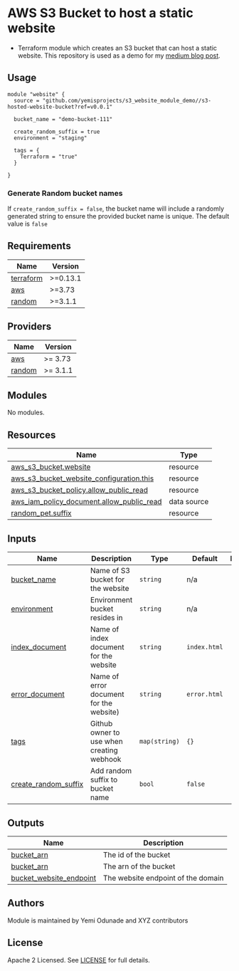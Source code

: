 # AWS S3 Bucket to host a static website

- Terraform module which creates an S3 bucket that can host a static website. This repository is used as a demo for my [medium blog post](https://yemiodunade.medium.com/terraform-modules-101-create-version-and-publish-on-github-4455f3673559).

## Usage

```hcl
module "website" {
  source = "github.com/yemisprojects/s3_website_module_demo//s3-hosted-website-bucket?ref=v0.0.1"
  
  bucket_name = "demo-bucket-111"

  create_random_suffix = true
  environment = "staging"

  tags = {
    Terraform = "true"
  }

}
```

### Generate Random bucket names

If `create_random_suffix = false`, the bucket name will include a randomly generated string to ensure the provided bucket name is unique. The default value is `false`

## Requirements

| Name | Version |
|------|---------|
| <a name="requirement_terraform"></a> [terraform](#requirement\_terraform) | >=0.13.1 |
| <a name="requirement_aws"></a> [aws](#requirement\_aws) | >=3.73 |
| <a name="requirement_random"></a> [random](#requirement\_random) | >=3.1.1 |

## Providers

| Name | Version |
|------|---------|
| <a name="provider_aws"></a> [aws](#provider\_aws) | >= 3.73 |
| <a name="provider_random"></a> [random](#provider\_random) | >= 3.1.1 |

## Modules

No modules.

## Resources

| Name | Type |
|------|------|
| [aws_s3_bucket.website](https://registry.terraform.io/providers/hashicorp/aws/latest/docs/resources/s3_bucket) | resource |
| [aws_s3_bucket_website_configuration.this](https://registry.terraform.io/providers/hashicorp/aws/latest/docs/resources/s3_bucket_website_configuration) | resource |
| [aws_s3_bucket_policy.allow_public_read](https://registry.terraform.io/providers/hashicorp/aws/latest/docs/resources/s3_bucket_policy) | resource |
| [aws_iam_policy_document.allow_public_read](https://registry.terraform.io/providers/hashicorp/aws/latest/docs/data-sources/iam_policy_document) | data source |
| [random_pet.suffix](https://registry.terraform.io/providers/hashicorp/random/latest/docs/resources/pet) | resource |

## Inputs

| Name | Description | Type | Default | Required |
|------|-------------|------|---------|:--------:|
| <a name="input_bucket_name"></a> [bucket\_name](#input\_bucket\_name) | Name of S3 bucket for the website | `string` | n/a | yes |
| <a name="input_environment"></a> [environment](#input\_environment) | Environment bucket resides in | `string` | n/a | yes |
| <a name="input_index_document"></a> [index\_document](#input\_index\_document) | Name of index document for the website | `string` | `index.html` | no |
| <a name="input_error_document"></a> [error\_document](#input\_error\_document) | Name of error document for the website) | `string` | `error.html` | no |
| <a name="input_tags"></a> [tags](#input\_tags) | Github owner to use when creating webhook | `map(string)` | `{}` | no |
| <a name="input_create_random_suffix"></a> [create\_random\_suffix](#input\_github\_token) | Add random suffix to bucket name | `bool` | `false` | no |

## Outputs

| Name | Description |
|------|-------------|
| <a name="output_bucket_id"></a> [bucket\_arn](#output\_bucket\_id) | The id of the bucket |
| <a name="output_bucket_arn"></a> [bucket\_arn](#output\_bucket\_arn) | The arn of the bucket |
| <a name="output_bucket_website_endpoint"></a> [bucket\_website\_endpoint](#output\_bucket\_website\_endpoint) | The website endpoint of the domain |

## Authors

Module is maintained by Yemi Odunade and XYZ contributors

## License

Apache 2 Licensed. See [LICENSE](https://github.com/yemisprojects/s3_website_module_demo/blob/main/LICENSE) for full details.

